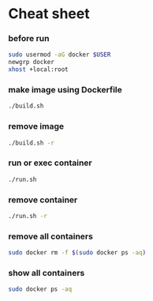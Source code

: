# Cheat sheet

### before run
```bash
sudo usermod -aG docker $USER
newgrp docker
xhost +local:root
```

### make image using Dockerfile  
```bash
./build.sh
```

### remove image   
```bash
./build.sh -r
```

### run or exec container  
```bash
./run.sh
```

### remove container   
```bash
./run.sh -r
```

### remove all containers   
```bash
sudo docker rm -f $(sudo docker ps -aq)
```

### show all containers  
```bash
sudo docker ps -aq
```